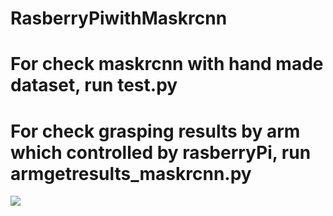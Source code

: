 # RasberryPiwithMaskrcnn
# For check maskrcnn with hand made dataset, run test.py
# For check grasping results by arm which controlled by rasberryPi, run armgetresults_maskrcnn.py
![](https://raw.githubusercontent.com/rasberryPiwithmaskrcnn/results1.png)
